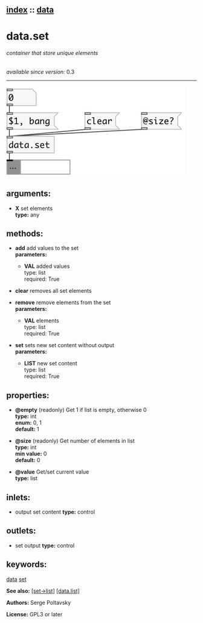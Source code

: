 [index](index.html) :: [data](category_data.html)
---

# data.set

###### container that store unique elements

*available since version:* 0.3

---




[![example](../examples/img/data.set.jpg)](../examples/pd/data.set.pd)



## arguments:

* **X**
set elements<br>
__type:__ any<br>



## methods:

* **add**
add values to the set<br>
  __parameters:__
  - **VAL** added values<br>
    type: list <br>
    required: True <br>

* **clear**
removes all set elements<br>

* **remove**
remove elements from the set<br>
  __parameters:__
  - **VAL** elements<br>
    type: list <br>
    required: True <br>

* **set**
sets new set content without output<br>
  __parameters:__
  - **LIST** new set content<br>
    type: list <br>
    required: True <br>




## properties:

* **@empty** (readonly)
Get 1 if list is empty, otherwise 0<br>
__type:__ int<br>
__enum:__ 0, 1<br>
__default:__ 1<br>

* **@size** (readonly)
Get number of elements in list<br>
__type:__ int<br>
__min value:__ 0<br>
__default:__ 0<br>

* **@value** 
Get/set current value<br>
__type:__ list<br>



## inlets:

* output set content 
__type:__ control<br>



## outlets:

* set output
__type:__ control<br>



## keywords:

[data](keywords/data.html)
[set](keywords/set.html)



**See also:**
[\[set-&gt;list\]](set-%3Elist.html)
[\[data.list\]](data.list.html)




**Authors:** Serge Poltavsky




**License:** GPL3 or later






